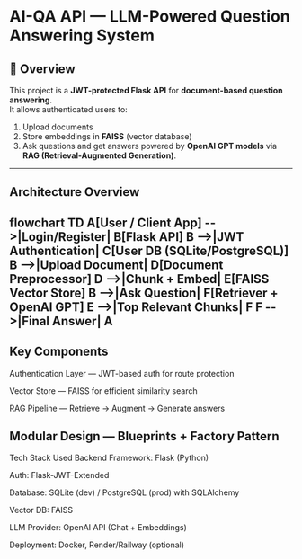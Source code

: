# AI-QA API — LLM-Powered Question Answering System

## 📌 Overview
This project is a **JWT-protected Flask API** for **document-based question answering**.  
It allows authenticated users to:
1. Upload documents
2. Store embeddings in **FAISS** (vector database)
3. Ask questions and get answers powered by **OpenAI GPT models** via **RAG (Retrieval-Augmented Generation)**.

---

## Architecture Overview

flowchart TD
    A[User / Client App] -->|Login/Register| B[Flask API]
    B -->|JWT Authentication| C[User DB (SQLite/PostgreSQL)]
    B -->|Upload Document| D[Document Preprocessor]
    D -->|Chunk + Embed| E[FAISS Vector Store]
    B -->|Ask Question| F[Retriever + OpenAI GPT]
    E -->|Top Relevant Chunks| F
    F -->|Final Answer| A
---------
## Key Components

Authentication Layer — JWT-based auth for route protection

Vector Store — FAISS for efficient similarity search

RAG Pipeline — Retrieve → Augment → Generate answers

Modular Design — Blueprints + Factory Pattern
-----
Tech Stack Used
Backend Framework: Flask (Python)

Auth: Flask-JWT-Extended

Database: SQLite (dev) / PostgreSQL (prod) with SQLAlchemy

Vector DB: FAISS

LLM Provider: OpenAI API (Chat + Embeddings)

Deployment: Docker, Render/Railway (optional)
